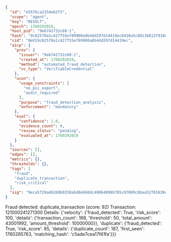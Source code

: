 ```json
{
  "id": "e5576ca215de62f3",
  "scope": "agent",
  "key": "RESULT",
  "epoch": 1760292019,
  "host_pid": "9e6742732c60:1",
  "hash": "9c02570a1c427f55ef89900a8b4dd297d14419ec6410a5c08136813f91804b6e",
  "cid": "QmV19c02570a1c427f55ef89900a8b4dd297d14419ec",
  "aicp": {
    "prov": {
      "issuer": "9e6742732c60:1",
      "created_at": 1760292019,
      "method": "automated_fraud_detection",
      "vc_type": "VerifiableCredential"
    },
    "ucon": {
      "usage_constraints": [
        "no_pii_export",
        "audit_required"
      ],
      "purpose": "fraud_detection_analysis",
      "enforcement": "mandatory"
    },
    "eval": {
      "confidence": 1.0,
      "evidence_count": 0,
      "review_status": "pending",
      "evaluated_at": 1760292019
    }
  },
  "sources": [],
  "edges": [],
  "metrics": {},
  "thresholds": {},
  "tags": [
    "fraud",
    "duplicate_transaction",
    "risk_critical"
  ],
  "sig": "9eca5f29ad6260b9338abd8e660dc49064898b785c97089c8baa52f81638cc26"
}
```

Fraud detected: duplicate_transaction (score: 92)
Transaction: 121000241271300
Details: {'velocity': {'fraud_detected': True, 'risk_score': 100, 'details': {'transaction_count': 188, 'threshold': 50, 'total_amount': 43001992, 'amount_threshold': 10000000}}, 'duplicate': {'fraud_detected': True, 'risk_score': 85, 'details': {'duplicate_count': 187, 'first_seen': 1760285763, 'matching_hash': 'c5ade7cea17f41fa'}}}